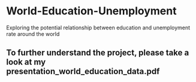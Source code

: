 # World-Education-Unemployment
Exploring the potential relationship between education and unemployment rate around the world


## To further understand the project, please take a look at my presentation_world_education_data.pdf 
